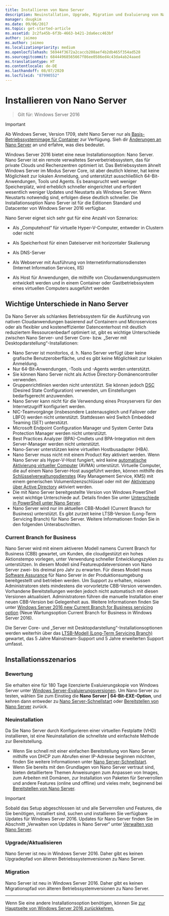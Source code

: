 ```yaml
---
title: Installieren von Nano Server
description: Neuinstallation, Upgrade, Migration und Evaluierung von Nano Server
manager: dougkim
ms.date: 09/06/2017
ms.topic: get-started-article
ms.assetid: 2c2fa45b-6f3b-4663-b421-2da6ecc463bf
author: jaimeo
ms.author: jaimeo
ms.localizationpriority: medium
ms.openlocfilehash: 56944f3672a2caccb208aef4b2db465f354ad528
ms.sourcegitcommit: 68444968565667f86ee0586ed4c43da4ab24aaed
ms.translationtype: HT
ms.contentlocale: de-DE
ms.lasthandoff: 08/07/2020
ms.locfileid: "87990552"
---
```

# <a name="install-nano-server"></a>Installieren von Nano Server

>Gilt für: Windows Server 2016

> [!IMPORTANT]
> Ab Windows Server, Version 1709, steht Nano Server nur als [Basis-Betriebssystemimage für Container](/virtualization/windowscontainers/quick-start/using-insider-container-images#install-base-container-image) zur Verfügung. Sieh dir [Änderungen an Nano Server](nano-in-semi-annual-channel.md) an und erfahre, was dies bedeutet.

Windows Server 2016 bietet eine neue Installationsoption: Nano Server. Nano Server ist ein remote verwaltetes Serverbetriebssystem, das für private Clouds und Rechenzentren optimiert ist. Das Betriebssystem ähnelt Windows Server im Modus Server Core, ist aber deutlich kleiner, hat keine Möglichkeit zur lokalen Anmeldung, und unterstützt ausschließlich 64-Bit-Anwendungen, Tools und Agents. Es beansprucht weit weniger Speicherplatz, wird erheblich schneller eingerichtet und erfordert wesentlich weniger Updates und Neustarts als Windows Server. Wenn Neustarts notwendig sind, erfolgen diese deutlich schneller. Die Installationsoption Nano Server ist für die Editionen Standard und Datacenter von Windows Server 2016 verfügbar.

Nano Server eignet sich sehr gut für eine Anzahl von Szenarios:

-   Als „Computehost“ für virtuelle Hyper-V-Computer, entweder in Clustern oder nicht

-   Als Speicherhost für einen Dateiserver mit horizontaler Skalierung

-   Als DNS-Server

-   Als Webserver mit Ausführung von Internetinformationsdiensten (Internet Information Services, IIS)

-   Als Host für Anwendungen, die mithilfe von Cloudanwendungsmustern entwickelt werden und in einem Container oder Gastbetriebssystem eines virtuellen Computers ausgeführt werden

## <a name="important-differences-in-nano-server"></a>Wichtige Unterschiede in Nano Server

Da Nano Server als schlankes Betriebssystem für die Ausführung von nativen Cloudanwendungen basierend auf Containern und Microservices oder als flexibler und kosteneffizienter Datencenterhost mit deutlich reduziertem Ressourcenbedarf optimiert ist, gibt es wichtige Unterschiede zwischen Nano Server- und Server Core- bzw. „Server mit Desktopdarstellung“-Installationen:

- Nano Server ist monitorlos, d. h. Nano Server verfügt über keine grafische Benutzeroberfläche, und es gibt keine Möglichkeit zur lokalen Anmeldung.
- Nur 64-Bit-Anwendungen, -Tools und -Agents werden unterstützt.
- Sie können Nano Server nicht als Active Directory-Domänencontroller verwenden.
- Gruppenrichtlinien werden nicht unterstützt. Sie können jedoch [DSC](/previous-versions/dn387184(v=vs.85)) (Desired State Configuration) verwenden, um Einstellungen bedarfsgerecht anzuwenden.
- Nano Server kann nicht für die Verwendung eines Proxyservers für den Internetzugriff konfiguriert werden.
- NIC-Teamvorgänge (insbesondere Lastenausgleich und Failover oder LBFO) werden nicht unterstützt. Stattdessen wird Switch Embedded Teaming (SET) unterstützt.
- Microsoft Endpoint Configuration Manager und System Center Data Protection Manager werden nicht unterstützt.
- Best Practices Analyzer (BPA)-Cmdlets und BPA-Integration mit dem Server-Manager werden nicht unterstützt.
- Nano-Server unterstützen keine virtuellen Hostbusadapter (HBA).
- Nano Server muss nicht mit einem Product Key aktiviert werden. Wenn Nano Server als Hyper-V-Host fungiert, wird keine [automatische Aktivierung virtueller Computer](/previous-versions/windows/it-pro/windows-server-2012-R2-and-2012/dn303421(v=ws.11)) (AVMA) unterstützt. Virtuelle Computer, die auf einem Nano Server-Host ausgeführt werden, können mithilfe des [Schlüsselverwaltungsdienstes](/previous-versions/windows/it-pro/windows-server-2012-R2-and-2012/jj612867(v=ws.11)) (Key Management Service, KMS) mit einem generischen Volumenlizenzschlüssel oder mit der [Aktivierung über Active Directory](/previous-versions/windows/it-pro/windows-server-2012-R2-and-2012/dn502534(v=ws.11)) aktiviert werden.
- Die mit Nano Server bereitgestellte Version von Windows PowerShell weist wichtige Unterschiede auf. Details finden Sie unter [Unterschiede in PowerShell unter Nano Server](PowerShell-on-Nano-Server.md).
- Nano Server wird nur im aktuellen CBB-Modell (Current Branch for Business) unterstützt. Es gibt zurzeit keine LTSB-Version (Long-Term Servicing Branch) für Nano Server. Weitere Informationen finden Sie in den folgenden Unterabschnitten.

### <a name="current-branch-for-business"></a>Current Branch for Business
Nano Server wird mit einem aktiveren Modell namens Current Branch for Business (CBB) gewartet, um Kunden, die cloudgestützt ein hohes Aktionstempo vorlegen, unter Verwendung schneller Entwicklungszyklen zu unterstützen. In diesem Modell sind Featureupdateversionen von Nano Server zwei- bis dreimal pro Jahr zu erwarten. Für dieses Modell muss [Software Assurance](https://www.microsoft.com/licensing/licensing-programs/software-assurance-default.aspx) für Nano Server in der Produktionsumgebung bereitgestellt und betrieben werden. Um Support zu erhalten, müssen Administratoren stets mindestens die vorvorletzte CBB-Version verwenden. Vorhandene Bereitstellungen werden jedoch nicht automatisch mit diesen Versionen aktualisiert. Administratoren führen die manuelle Installation einer neuen CBB-Version bei Gelegenheit aus. Weitere Informationen finden Sie unter [Windows Server 2016 new Current Branch for Business servicing option](https://cloudblogs.microsoft.com/windowsserver/2016/07/12/windows-server-2016-new-current-branch-for-business-servicing-option/) (Neue Wartungsoption Current Branch for Business in Windows Server 2016).

Die Server Core- und „Server mit Desktopdarstellung“-Installationsoptionen werden weiterhin über das [LTSB-Modell (Long-Term Servicing Branch)](https://support.microsoft.com/lifecycle#gp%2Fgp_msl_policy) gewartet, das 5 Jahre Mainstream-Support und 5 Jahre erweiterten Support umfasst.

## <a name="installation-scenarios"></a>Installationsszenarios

### <a name="evaluation"></a>Bewertung
Sie erhalten eine für 180 Tage lizenzierte Evaluierungskopie von Windows Server unter [Windows Server-Evaluierungsversionen](https://www.microsoft.com/evalcenter/evaluate-windows-server-2016). Um Nano Server zu testen, wählen Sie zum Einstieg die **Nano Server | 64-Bit-EXE-Option**, und kehren dann entweder zu [Nano Server-Schnellstart](Nano-Server-Quick-Start.md) oder [Bereitstellen von Nano Server](Deploy-Nano-Server.md) zurück.

### <a name="clean-installation"></a>Neuinstallation
Da Sie Nano Server durch Konfigurieren einer virtuellen Festplatte (VHD) installieren, ist eine Neuinstallation die schnellste und einfachste Methode zur Bereitstellung.

- Wenn Sie schnell mit einer einfachen Bereitstellung von Nano Server mithilfe von DHCP zum Abrufen einer IP-Adresse beginnen möchten, finden Sie weitere Informationen unter [Nano Server-Schnellstart](Nano-Server-Quick-Start.md).
- Wenn Sie bereits mit den Grundlagen von Nano Server vertraut sind, bieten detailliertere Themen Anweisungen zum Anpassen von Images, zum Arbeiten mit Domänen, zur Installation von Paketen für Serverrollen und andere Features (online und offline) und vieles mehr, beginnend bei [Bereitstellen von Nano Server](Deploy-Nano-Server.md).

> [!IMPORTANT]
> Sobald das Setup abgeschlossen ist und alle Serverrollen und Features, die Sie benötigen, installiert sind, suchen und installieren Sie verfügbare Updates für Windows Server 2016. Updates für Nano Server finden Sie im Abschnitt „Verwalten von Updates in Nano Server“ unter [Verwalten von Nano Server](Manage-Nano-Server.md).

### <a name="upgrade"></a>Upgrade/Aktualisieren
Nano Server ist neu in Windows Server 2016. Daher gibt es keinen Upgradepfad von älteren Betriebssystemversionen zu Nano Server.

### <a name="migration"></a>Migration
Nano Server ist neu in Windows Server 2016. Daher gibt es keinen Migrationspfad von älteren Betriebssystemversionen zu Nano Server.

-------------------------------------
Wenn Sie eine andere Installationsoption benötigen, können Sie [zur Hauptseite von Windows Server 2016 zurückkehren.](../index.yml)